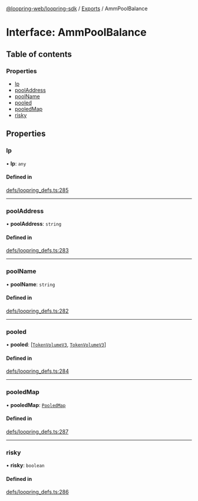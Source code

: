 [@loopring-web/loopring-sdk](../README.md) / [Exports](../modules.md) / AmmPoolBalance

# Interface: AmmPoolBalance

## Table of contents

### Properties

- [lp](AmmPoolBalance.md#lp)
- [poolAddress](AmmPoolBalance.md#pooladdress)
- [poolName](AmmPoolBalance.md#poolname)
- [pooled](AmmPoolBalance.md#pooled)
- [pooledMap](AmmPoolBalance.md#pooledmap)
- [risky](AmmPoolBalance.md#risky)

## Properties

### lp

• **lp**: `any`

#### Defined in

[defs/loopring_defs.ts:285](https://github.com/Loopring/loopring_sdk/blob/300ee65/src/defs/loopring_defs.ts#L285)

___

### poolAddress

• **poolAddress**: `string`

#### Defined in

[defs/loopring_defs.ts:283](https://github.com/Loopring/loopring_sdk/blob/300ee65/src/defs/loopring_defs.ts#L283)

___

### poolName

• **poolName**: `string`

#### Defined in

[defs/loopring_defs.ts:282](https://github.com/Loopring/loopring_sdk/blob/300ee65/src/defs/loopring_defs.ts#L282)

___

### pooled

• **pooled**: [[`TokenVolumeV3`](TokenVolumeV3.md), [`TokenVolumeV3`](TokenVolumeV3.md)]

#### Defined in

[defs/loopring_defs.ts:284](https://github.com/Loopring/loopring_sdk/blob/300ee65/src/defs/loopring_defs.ts#L284)

___

### pooledMap

• **pooledMap**: [`PooledMap`](PooledMap.md)

#### Defined in

[defs/loopring_defs.ts:287](https://github.com/Loopring/loopring_sdk/blob/300ee65/src/defs/loopring_defs.ts#L287)

___

### risky

• **risky**: `boolean`

#### Defined in

[defs/loopring_defs.ts:286](https://github.com/Loopring/loopring_sdk/blob/300ee65/src/defs/loopring_defs.ts#L286)
